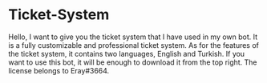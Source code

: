 # Ticket-System
Hello, I want to give you the ticket system that I have used in my own bot. It is a fully customizable and professional ticket system. As for the features of the ticket system, it contains two languages, English and Turkish. If you want to use this bot, it will be enough to download it from the top right. The license belongs to Eray#3664.

